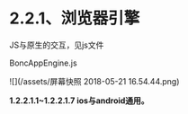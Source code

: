# **2.2.1、浏览器引擎**

JS与原生的交互，见js文件

BoncAppEngine.js

![](/assets/屏幕快照 2018-05-21 16.54.44.png)

**1.2.2.1.1~1.2.2.1.7 ios与android通用。**

